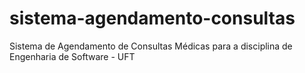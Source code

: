 # sistema-agendamento-consultas
Sistema de Agendamento de Consultas Médicas para a disciplina de Engenharia de Software - UFT

